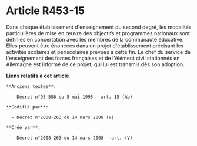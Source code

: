 # Article R453-15

Dans chaque établissement d'enseignement du second degré, les modalités particulières de mise en œuvre des objectifs et
programmes nationaux sont définies en concertation avec les membres de la communauté éducative. Elles peuvent être énoncées
dans un projet d'établissement précisant les activités scolaires et périscolaires prévues à cette fin. Le chef du service de
l'enseignement des forces françaises et de l'élément civil stationnés en Allemagne est informé de ce projet, qui lui est
transmis dès son adoption.

**Liens relatifs à cet article**

	**Anciens textes**:

	  - Décret n°95-586 du 5 mai 1995 - art. 15 (Ab)

	**Codifié par**:

	  - Décret n°2008-263 du 14 mars 2008 (V)

	**Créé par**:

	  - Décret n°2008-263 du 14 mars 2008 - art. (V)
